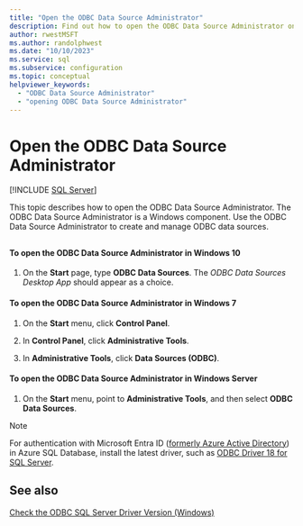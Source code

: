 ```yaml
---
title: "Open the ODBC Data Source Administrator"
description: Find out how to open the ODBC Data Source Administrator on various operating systems. You can use this Windows component to create and manage ODBC data sources.
author: rwestMSFT
ms.author: randolphwest
ms.date: "10/10/2023"
ms.service: sql
ms.subservice: configuration
ms.topic: conceptual
helpviewer_keywords:
  - "ODBC Data Source Administrator"
  - "opening ODBC Data Source Administrator"
---
```

# Open the ODBC Data Source Administrator
 [!INCLUDE [SQL Server](../../includes/applies-to-version/sqlserver.md)]

  This topic describes how to open the ODBC Data Source Administrator. The ODBC Data Source Administrator is a Windows component. Use the ODBC Data Source Administrator to create and manage ODBC data sources.  
  
##  <a name="SSMSProcedure"></a>  

#### To open the ODBC Data Source Administrator in Windows 10   

1.  On the **Start** page, type **ODBC Data Sources**. The *ODBC Data Sources Desktop App* should appear as a choice. 

  
#### To open the ODBC Data Source Administrator in Windows 7  
  
1.  On the **Start** menu, click **Control Panel**.  
  
2.  In **Control Panel**, click **Administrative Tools**.  
  
3.  In **Administrative Tools**, click **Data Sources (ODBC)**.  


#### To open the ODBC Data Source Administrator in Windows Server 
  
1.  On the **Start** menu, point to **Administrative Tools**, and then select **ODBC Data Sources**.  


> [!NOTE]  
> For authentication with Microsoft Entra ID ([formerly Azure Active Directory](/azure/active-directory/fundamentals/new-name)) in Azure SQL Database, install the latest driver, such as [ODBC Driver 18 for SQL Server](../../connect/odbc/download-odbc-driver-for-sql-server.md).


  
## See also  
 [Check the ODBC SQL Server Driver Version &#40;Windows&#41;](../../database-engine/configure-windows/check-the-odbc-sql-server-driver-version-windows.md)  
  
